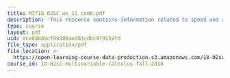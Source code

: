 ```yaml
---
title: MIT18_02SC_we_11_comb.pdf
description: 'This resource contains information related to speed and arc length. '
type: course
layout: pdf
uid: ace008d8cf89108aed83cdbc979159fd
file_type: application/pdf
file_location: >-
  https://open-learning-course-data-production.s3.amazonaws.com/18-02sc-multivariable-calculus-fall-2010/ace008d8cf89108aed83cdbc979159fd_MIT18_02SC_we_11_comb.pdf
course_id: 18-02sc-multivariable-calculus-fall-2010
---
```

